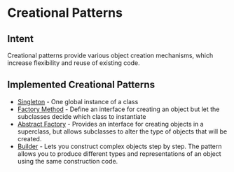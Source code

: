 # Creational Patterns

## Intent

Creational patterns provide various object creation mechanisms, which increase flexibility and reuse of existing code.


## Implemented Creational Patterns

* [Singleton](singleton) - One global instance of a class
* [Factory Method](factorymethod) - Define an interface for creating an object 
  but let the subclasses decide which class to instantiate
* [Abstract Factory](abstractfactory) - Provides an interface for creating objects 
  in a superclass, but allows subclasses to alter the type of objects that will be created.
* [Builder](builder) - Lets you construct complex objects step by step.
  The pattern allows you to produce different types and representations of an object using the same construction code.